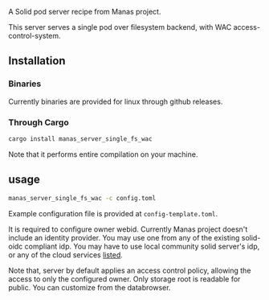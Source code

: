 A Solid pod server recipe from Manas project.

This server serves a single pod over filesystem backend, with WAC access-control-system.

## Installation

### Binaries
Currently binaries are provided for linux through github releases.

### Through Cargo
```sh
cargo install manas_server_single_fs_wac
```

Note that it performs entire compilation on your machine.

## usage

```sh
manas_server_single_fs_wac -c config.toml
```

Example configuration file is provided at `config-template.toml`.

It is required to configure owner webid. Currently Manas project doesn't include an identity provider. You may use one from any of the existing solid-oidc compliant idp. You may have to use local community solid server's idp, or any of the cloud services [listed](https://solidproject.org/users/get-a-pod#get-a-pod-from-a-pod-provider).

Note that, server by default applies an access control policy, allowing the access to only the configured owner. Only storage root is readable for public. You can customize from the databrowser.
